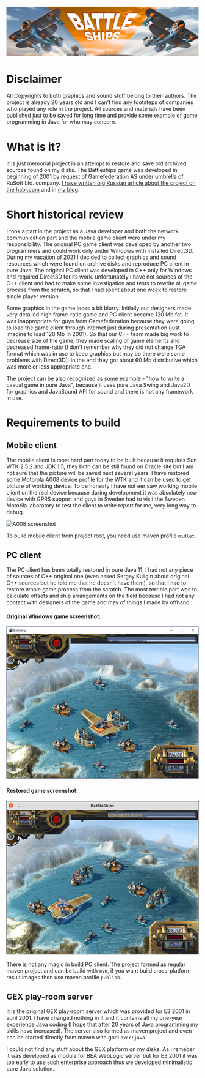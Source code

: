 ![Battleships banner](assets/github_banner.jpg)

# Disclaimer
All Copyrights to both graphics and sound stuff belong to their authors. The project is already 20 years old and I can't find any footsteps of companies who played any role in the project. All sources and materials have been published just to be saved for long time and provide some example of game programming in Java for who may concern.    

# What is it?
It is just memorial project in an attempt to restore and save old archived sources found on my disks. The Battleships game was developed in beginning of 2001 by request of Gamefederation AS under umbrella of RuSoft Ltd. company. [I have written big Russian article about the project on the habr.com](https://habr.com/ru/post/458124/) and in [my blog](http://raydac.blogspot.com/2015/05/the-battleships-game-e3-2001.html).

# Short historical review
I took a part in the project as a Java developer and both the network communication part and the mobile game client were under my responsibility. The original PC game client was developed by another two programmers and could work only under Windows with installed Direct3D. During my vacation of 2021 I decided to collect graphics and sound resources which were found on archive disks and reproduce PC client in pure Java. The original PC client was developed in C++ only for Windows and required Direct3D for its work. unfortunately I have not sources of the C++ client and had to make some investigation and tests to rewrite all game process from the scratch, so that I had spent about one week to restore single player version.

Some graphics in the game looks a bit blurry. Initially our designers made very detailed high frame-ratio game and PC client became 120 Mb fat. It was inappropriate for guys from Gamefederation because they were going to load the game client through internet just during presentation (just imagine to load 120 Mb in 2001). So that our C++ team made big work to decrease size of the game, they made scaling of game elements and decreased frame-ratio (I don't remember why they did not change TGA format which was in use to keep graphics but may be there were some problems with Direct3D). In the end they got about 60 Mb distributive which was more or less appropriate one.  

The project can be also recognized as some example - "how to write a casual game in pure Java", because it uses pure Java Swing and Java2D for graphics and JavaSound API for sound and there is not any framework in use. 

# Requirements to build

## Mobile client
The mobile client is most hard part today to be built because it requires Sun WTK 2.5.2 and JDK 1.5, they both can be still found on Oracle site but I am not sure that the picture will be saved next several years. I have restored some Motorola A008 device profile for the WTK and it can be used to get picture of working device. To be honesty I have not eer saw working mobile client on the real device because during development it was absolutely new device with GPRS support and guys in Sweden had to visit the Sweden Motorila laboratory to test the client to write report for me, very long way to debug.

![A008 screenshot](battleships-resurrection/battleships-client-a008/assets/emulator_screeagnshot.jpg)

To build mobile client from project root, you need use maven profile `midlet`. 

## PC client
The PC client has been totally restored in pure Java 11, I had not any piece of sources of C++ original one (even asked Sergey Kuligin about original C++ sources but he told me that he doesn't have them), so that I had to restore whole game process from the scratch. The most terrible part was to calculate offsets and ship arrangements on the field because I had not any contact with designers of the game and may of things I made by offhand.   
#### Original Windows game screenshot:
![Screenshot](assets/original_win_game_screenshot.jpg)
#### Restored game screenshot:
![Screenshot](assets/restored_game_screenshot.jpg)

There is not any magic in build PC client. The project formed as regular maven project and can be build with `mvn`, if you want build cross-platform result images then use maven profile `publish`.

## GEX play-room server

It is the original GEX play-room server which was provided for E3 2001 in april 2001. I have changed nothing in it and it contains all my one-year experience Java coding (I hope that after 20 years of Java programming my skills have increased).
The server also formed as maven project and even can be started directly from maven with goal `exec:java`.

I could not find any stuff about the GEX platform on my disks. As I remeber it was developed as module for BEA WebLogic server but for E3 2001 it was too early to use such enterprise approach thus we developed minimalistic pure Java solution.
